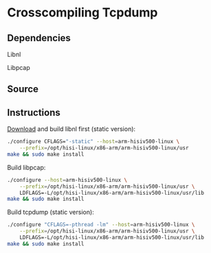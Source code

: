 # Crosscompiling Tcpdump

## Dependencies

Libnl

Libpcap

## Source



## Instructions

[Download](https://github.com/thom311/libnl/releases/download/libnl3_2_27/libnl-3.2.27.tar.gz)
and build libnl first (static version):

```sh
./configure CFLAGS="-static" --host=arm-hisiv500-linux \
    --prefix=/opt/hisi-linux/x86-arm/arm-hisiv500-linux/usr
make && sudo make install
```

Build libpcap:

```sh
./configure --host=arm-hisiv500-linux \
    --prefix=/opt/hisi-linux/x86-arm/arm-hisiv500-linux/usr \
    LDFLAGS=-L/opt/hisi-linux/x86-arm/arm-hisiv500-linux/usr/lib
make && sudo make install
```

Build tcpdump (static version):

```sh
./configure "CFLAGS=-pthread -lm" --host=arm-hisiv500-linux \
    --prefix=/opt/hisi-linux/x86-arm/arm-hisiv500-linux/usr \
    LDFLAGS=-L/opt/hisi-linux/x86-arm/arm-hisiv500-linux/usr/lib
make && sudo make install
```
